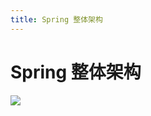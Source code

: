 ```yaml
---
title: Spring 整体架构
---
```

# Spring 整体架构

![](https://zhangjiahao-blog.oss-cn-beijing.aliyuncs.com/picgo/202307171310616.png#id=TOgPc&originHeight=628&originWidth=1119&originalType=binary&ratio=1&rotation=0&showTitle=false&status=done&style=none&title=)
